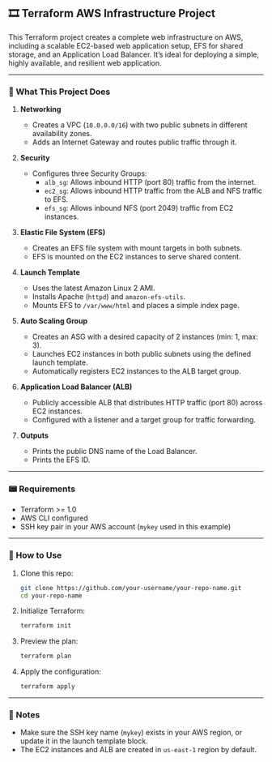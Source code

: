 ## 🎞 Terraform AWS Infrastructure Project

This Terraform project creates a complete web infrastructure on AWS, including a scalable EC2-based web application setup, EFS for shared storage, and an Application Load Balancer. It’s ideal for deploying a simple, highly available, and resilient web application.

---

### 🚀 What This Project Does

1. **Networking**
   - Creates a VPC (`10.0.0.0/16`) with two public subnets in different availability zones.
   - Adds an Internet Gateway and routes public traffic through it.

2. **Security**
   - Configures three Security Groups:
     - `alb_sg`: Allows inbound HTTP (port 80) traffic from the internet.
     - `ec2_sg`: Allows inbound HTTP traffic from the ALB and NFS traffic to EFS.
     - `efs_sg`: Allows inbound NFS (port 2049) traffic from EC2 instances.

3. **Elastic File System (EFS)**
   - Creates an EFS file system with mount targets in both subnets.
   - EFS is mounted on the EC2 instances to serve shared content.

4. **Launch Template**
   - Uses the latest Amazon Linux 2 AMI.
   - Installs Apache (`httpd`) and `amazon-efs-utils`.
   - Mounts EFS to `/var/www/html` and places a simple index page.

5. **Auto Scaling Group**
   - Creates an ASG with a desired capacity of 2 instances (min: 1, max: 3).
   - Launches EC2 instances in both public subnets using the defined launch template.
   - Automatically registers EC2 instances to the ALB target group.

6. **Application Load Balancer (ALB)**
   - Publicly accessible ALB that distributes HTTP traffic (port 80) across EC2 instances.
   - Configured with a listener and a target group for traffic forwarding.

7. **Outputs**
   - Prints the public DNS name of the Load Balancer.
   - Prints the EFS ID.

---

### 📟 Requirements

- Terraform >= 1.0
- AWS CLI configured
- SSH key pair in your AWS account (`mykey` used in this example)

---

### 📂 How to Use

1. Clone this repo:
   ```bash
   git clone https://github.com/your-username/your-repo-name.git
   cd your-repo-name
   ```

2. Initialize Terraform:
   ```bash
   terraform init
   ```

3. Preview the plan:
   ```bash
   terraform plan
   ```

4. Apply the configuration:
   ```bash
   terraform apply
   ```

---

### 📌 Notes

- Make sure the SSH key name (`mykey`) exists in your AWS region, or update it in the launch template block.
- The EC2 instances and ALB are created in `us-east-1` region by default.

